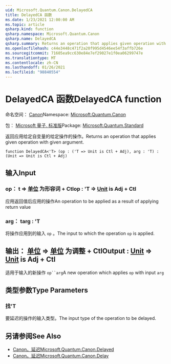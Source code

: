 ```yaml
---
uid: Microsoft.Quantum.Canon.DelayedCA
title: DelayedCA 函数
ms.date: 1/23/2021 12:00:00 AM
ms.topic: article
qsharp.kind: function
qsharp.namespace: Microsoft.Quantum.Canon
qsharp.name: DelayedCA
qsharp.summary: Returns an operation that applies given operation with given argument.
ms.openlocfilehash: c44e3448c471f2a20f995d4546ee54f3affb726e
ms.sourcegitcommit: 71605ea9cc630e84e7ef29027e1f0ea06299747e
ms.translationtype: MT
ms.contentlocale: zh-CN
ms.lasthandoff: 01/26/2021
ms.locfileid: "98840554"
---
```

# <a name="delayedca-function"></a><span data-ttu-id="8adc7-102">DelayedCA 函数</span><span class="sxs-lookup"><span data-stu-id="8adc7-102">DelayedCA function</span></span>

<span data-ttu-id="8adc7-103">命名空间： [Canon](xref:Microsoft.Quantum.Canon)</span><span class="sxs-lookup"><span data-stu-id="8adc7-103">Namespace: [Microsoft.Quantum.Canon](xref:Microsoft.Quantum.Canon)</span></span>

<span data-ttu-id="8adc7-104">包： [Microsoft 量子. 标准版](https://nuget.org/packages/Microsoft.Quantum.Standard)</span><span class="sxs-lookup"><span data-stu-id="8adc7-104">Package: [Microsoft.Quantum.Standard](https://nuget.org/packages/Microsoft.Quantum.Standard)</span></span>


<span data-ttu-id="8adc7-105">返回应用给定自变量的给定操作的操作。</span><span class="sxs-lookup"><span data-stu-id="8adc7-105">Returns an operation that applies given operation with given argument.</span></span>

```qsharp
function DelayedCA<'T> (op : ('T => Unit is Ctl + Adj), arg : 'T) : (Unit => Unit is Ctl + Adj)
```


## <a name="input"></a><span data-ttu-id="8adc7-106">输入</span><span class="sxs-lookup"><span data-stu-id="8adc7-106">Input</span></span>

### <a name="op--t--unit--is-adj--ctl"></a><span data-ttu-id="8adc7-107">op： t => [单位](xref:microsoft.quantum.lang-ref.unit)  为形容词 + Ctl</span><span class="sxs-lookup"><span data-stu-id="8adc7-107">op : 'T => [Unit](xref:microsoft.quantum.lang-ref.unit)  is Adj + Ctl</span></span>

<span data-ttu-id="8adc7-108">应用返回值后应用的操作</span><span class="sxs-lookup"><span data-stu-id="8adc7-108">An operation to be applied as a result of applying return value</span></span>


### <a name="arg--t"></a><span data-ttu-id="8adc7-109">arg： t</span><span class="sxs-lookup"><span data-stu-id="8adc7-109">arg : 'T</span></span>

<span data-ttu-id="8adc7-110">将操作应用到的输入 `op` 。</span><span class="sxs-lookup"><span data-stu-id="8adc7-110">The input to which the operation `op` is applied.</span></span>



## <a name="output--unit--unit--is-adj--ctl"></a><span data-ttu-id="8adc7-111">输出： [单位](xref:microsoft.quantum.lang-ref.unit) => [单位](xref:microsoft.quantum.lang-ref.unit)  为调整 + Ctl</span><span class="sxs-lookup"><span data-stu-id="8adc7-111">Output : [Unit](xref:microsoft.quantum.lang-ref.unit) => [Unit](xref:microsoft.quantum.lang-ref.unit)  is Adj + Ctl</span></span>

<span data-ttu-id="8adc7-112">适用于输入的新操作 `op``arg`</span><span class="sxs-lookup"><span data-stu-id="8adc7-112">A new operation which applies `op` with input `arg`</span></span>

## <a name="type-parameters"></a><span data-ttu-id="8adc7-113">类型参数</span><span class="sxs-lookup"><span data-stu-id="8adc7-113">Type Parameters</span></span>

### <a name="t"></a><span data-ttu-id="8adc7-114">找</span><span class="sxs-lookup"><span data-stu-id="8adc7-114">'T</span></span>

<span data-ttu-id="8adc7-115">要延迟的操作的输入类型。</span><span class="sxs-lookup"><span data-stu-id="8adc7-115">The input type of the operation to be delayed.</span></span>

## <a name="see-also"></a><span data-ttu-id="8adc7-116">另请参阅</span><span class="sxs-lookup"><span data-stu-id="8adc7-116">See Also</span></span>

- [<span data-ttu-id="8adc7-117">Canon。延迟</span><span class="sxs-lookup"><span data-stu-id="8adc7-117">Microsoft.Quantum.Canon.Delayed</span></span>](xref:Microsoft.Quantum.Canon.Delayed)
- [<span data-ttu-id="8adc7-118">Canon。延迟</span><span class="sxs-lookup"><span data-stu-id="8adc7-118">Microsoft.Quantum.Canon.Delay</span></span>](xref:Microsoft.Quantum.Canon.Delay)
